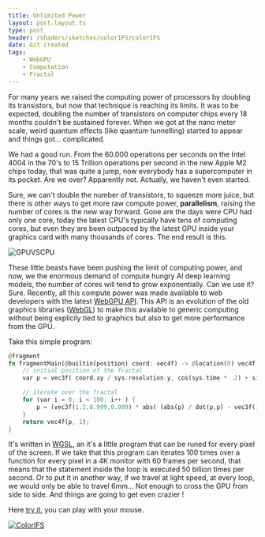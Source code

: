 ```yaml
---
title: Unlimited Power
layout: post.layout.ts
type: post
header: /shaders/sketches/colorIFS/colorIFS
date: Git created
tags:
    - WebGPU
    - Computation
    - Fractal
---
```


For many years we raised the computing power of processors by doubling its transistors, but now that technique is reaching its limits. It was to be expected, doubling the number of transistors on computer chips every 18 months couldn't be sustained forever. When we got at the nano meter scale, weird quantum effects (like quantum tunnelling) started to appear and things got... complicated.

We had a good run. From the 60.000 operations per seconds on the Intel 4004 in the 70's to 15 Trillion operations per second in the new Apple M2 chips today, that was quite a jump, now everybody has a supercomputer in its pocket.  Are we over? Apparently not. Actually, we haven't even started. 

Sure, we can't double the number of transistors, to squeeze more juice, but there is other ways to get more raw compute power, **parallelism**, raising the number of cores is the new way forward. Gone are the days were CPU had only one core, today the latest CPU's typically have tens of computing cores, but even they are been outpaced by the latest GPU inside your graphics card with many thousands of cores. The end result is this.

![GPUVSCPU](/assets/img/svg/gpu3.webp)

These little beasts have been pushing the limit of computing power, and now, we the enormous demand of compute hungry AI deep learning models, the number of cores will tend to grow exponentially. Can we use it? Sure. Recently, all this compute power was made available to web developers with the latest [WebGPU API](https://www.w3.org/TR/webgpu/). This API is an evolution of the old graphics libraries ([WebGL](https://registry.khronos.org/webgl/specs/latest/1.0/)) to make this available to generic computing without being explicily tied to graphics but also to get more performance from the GPU.

Take this simple program:

```rust
@fragment
fn fragmentMain(@builtin(position) coord: vec4f) -> @location(0) vec4f {
    // initial position of the fractal
    var p = vec3f( coord.xy / sys.resolution.y, cos(sys.time * .2) + sin(sys.time * .1));

    // iterate over the fractal
    for (var i = 0; i < 100; i++ ) {
        p = (vec3f(1.2,0.999,0.999) * abs( (abs(p) / dot(p,p) - vec3f(1.0 - sys.mouse.y*.1, .9,(sys.mouse.x - .5) * 0.5)) )).xzy;
    }
    return vec4f(p, 1);
}
```

It's written in [WGSL](https://www.w3.org/TR/WGSL/), an it's a little program that can be runed for every pixel of the screen. If we take that this program can iterates 100 times over a function for every pixel in a 4K monitor with 60 frames per second, that means that the statement inside the loop is executed 50 billion times per second. Or to put it in another way, if we travel at light speed, at every loop, we would only be able to travel 6mm... Not enough to cross the GPU from side to side. And things are going to get even crazier !


Here [try it](/sketches/colorIFS/), you can play with your mouse.

[![ColorIFS](/shaders/sketches/colorIFS/colorIFS-big.webp)](/sketches/colorIFS/)
